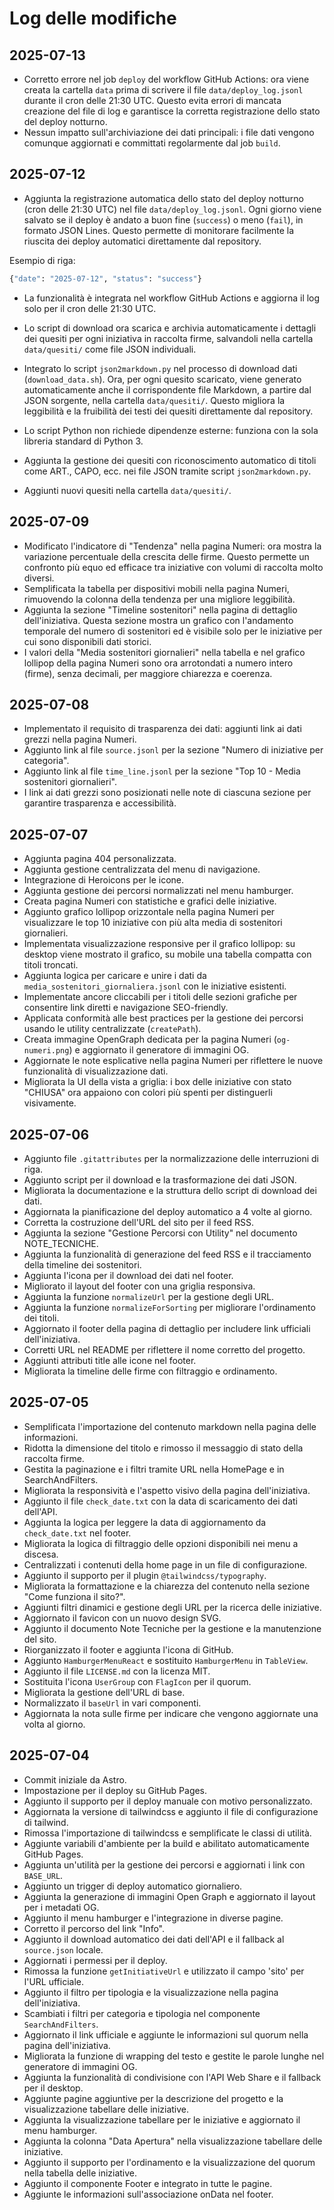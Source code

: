 # Log delle modifiche


## 2025-07-13

* Corretto errore nel job `deploy` del workflow GitHub Actions: ora viene creata la cartella `data` prima di scrivere il file `data/deploy_log.jsonl` durante il cron delle 21:30 UTC. Questo evita errori di mancata creazione del file di log e garantisce la corretta registrazione dello stato del deploy notturno.
* Nessun impatto sull'archiviazione dei dati principali: i file dati vengono comunque aggiornati e committati regolarmente dal job `build`.

## 2025-07-12

* Aggiunta la registrazione automatica dello stato del deploy notturno (cron delle 21:30 UTC) nel file `data/deploy_log.jsonl`. Ogni giorno viene salvato se il deploy è andato a buon fine (`success`) o meno (`fail`), in formato JSON Lines. Questo permette di monitorare facilmente la riuscita dei deploy automatici direttamente dal repository.

Esempio di riga:

```bash
{"date": "2025-07-12", "status": "success"}
```

* La funzionalità è integrata nel workflow GitHub Actions e aggiorna il log solo per il cron delle 21:30 UTC.

* Lo script di download ora scarica e archivia automaticamente i dettagli dei quesiti per ogni iniziativa in raccolta firme, salvandoli nella cartella `data/quesiti/` come file JSON individuali.

* Integrato lo script `json2markdown.py` nel processo di download dati (`download_data.sh`). Ora, per ogni quesito scaricato, viene generato automaticamente anche il corrispondente file Markdown, a partire dal JSON sorgente, nella cartella `data/quesiti/`. Questo migliora la leggibilità e la fruibilità dei testi dei quesiti direttamente dal repository.
* Lo script Python non richiede dipendenze esterne: funziona con la sola libreria standard di Python 3.
* Aggiunta la gestione dei quesiti con riconoscimento automatico di titoli come ART., CAPO, ecc. nei file JSON tramite script `json2markdown.py`.
* Aggiunti nuovi quesiti nella cartella `data/quesiti/`.

## 2025-07-09

* Modificato l'indicatore di "Tendenza" nella pagina Numeri: ora mostra la variazione percentuale della crescita delle firme. Questo permette un confronto più equo ed efficace tra iniziative con volumi di raccolta molto diversi.
* Semplificata la tabella per dispositivi mobili nella pagina Numeri, rimuovendo la colonna della tendenza per una migliore leggibilità.
* Aggiunta la sezione "Timeline sostenitori" nella pagina di dettaglio dell'iniziativa. Questa sezione mostra un grafico con l'andamento temporale del numero di sostenitori ed è visibile solo per le iniziative per cui sono disponibili dati storici.
* I valori della "Media sostenitori giornalieri" nella tabella e nel grafico lollipop della pagina Numeri sono ora arrotondati a numero intero (firme), senza decimali, per maggiore chiarezza e coerenza.

## 2025-07-08

* Implementato il requisito di trasparenza dei dati: aggiunti link ai dati grezzi nella pagina Numeri.
* Aggiunto link al file `source.jsonl` per la sezione "Numero di iniziative per categoria".
* Aggiunto link al file `time_line.jsonl` per la sezione "Top 10 - Media sostenitori giornalieri".
* I link ai dati grezzi sono posizionati nelle note di ciascuna sezione per garantire trasparenza e accessibilità.

## 2025-07-07

* Aggiunta pagina 404 personalizzata.
* Aggiunta gestione centralizzata del menu di navigazione.
* Integrazione di Heroicons per le icone.
* Aggiunta gestione dei percorsi normalizzati nel menu hamburger.
* Creata pagina Numeri con statistiche e grafici delle iniziative.
* Aggiunto grafico lollipop orizzontale nella pagina Numeri per visualizzare le top 10 iniziative con più alta media di sostenitori giornalieri.
* Implementata visualizzazione responsive per il grafico lollipop: su desktop viene mostrato il grafico, su mobile una tabella compatta con titoli troncati.
* Aggiunta logica per caricare e unire i dati da `media_sostenitori_giornaliera.jsonl` con le iniziative esistenti.
* Implementate ancore cliccabili per i titoli delle sezioni grafiche per consentire link diretti e navigazione SEO-friendly.
* Applicata conformità alle best practices per la gestione dei percorsi usando le utility centralizzate (`createPath`).
* Creata immagine OpenGraph dedicata per la pagina Numeri (`og-numeri.png`) e aggiornato il generatore di immagini OG.
* Aggiornate le note esplicative nella pagina Numeri per riflettere le nuove funzionalità di visualizzazione dati.
* Migliorata la UI della vista a griglia: i box delle iniziative con stato "CHIUSA" ora appaiono con colori più spenti per distinguerli visivamente.

## 2025-07-06

* Aggiunto file `.gitattributes` per la normalizzazione delle interruzioni di riga.
* Aggiunto script per il download e la trasformazione dei dati JSON.
* Migliorata la documentazione e la struttura dello script di download dei dati.
* Aggiornata la pianificazione del deploy automatico a 4 volte al giorno.
* Corretta la costruzione dell'URL del sito per il feed RSS.
* Aggiunta la sezione "Gestione Percorsi con Utility" nel documento NOTE_TECNICHE.
* Aggiunta la funzionalità di generazione del feed RSS e il tracciamento della timeline dei sostenitori.
* Aggiunta l'icona per il download dei dati nel footer.
* Migliorato il layout del footer con una griglia responsiva.
* Aggiunta la funzione `normalizeUrl` per la gestione degli URL.
* Aggiunta la funzione `normalizeForSorting` per migliorare l'ordinamento dei titoli.
* Aggiornato il footer della pagina di dettaglio per includere link ufficiali dell'iniziativa.
* Corretti URL nel README per riflettere il nome corretto del progetto.
* Aggiunti attributi title alle icone nel footer.
* Migliorata la timeline delle firme con filtraggio e ordinamento.

## 2025-07-05

* Semplificata l'importazione del contenuto markdown nella pagina delle informazioni.
* Ridotta la dimensione del titolo e rimosso il messaggio di stato della raccolta firme.
* Gestita la paginazione e i filtri tramite URL nella HomePage e in SearchAndFilters.
* Migliorata la responsività e l'aspetto visivo della pagina dell'iniziativa.
* Aggiunto il file `check_date.txt` con la data di scaricamento dei dati dell'API.
* Aggiunta la logica per leggere la data di aggiornamento da `check_date.txt` nel footer.
* Migliorata la logica di filtraggio delle opzioni disponibili nei menu a discesa.
* Centralizzati i contenuti della home page in un file di configurazione.
* Aggiunto il supporto per il plugin `@tailwindcss/typography`.
* Migliorata la formattazione e la chiarezza del contenuto nella sezione "Come funziona il sito?".
* Aggiunti filtri dinamici e gestione degli URL per la ricerca delle iniziative.
* Aggiornato il favicon con un nuovo design SVG.
* Aggiunto il documento Note Tecniche per la gestione e la manutenzione del sito.
* Riorganizzato il footer e aggiunta l'icona di GitHub.
* Aggiunto `HamburgerMenuReact` e sostituito `HamburgerMenu` in `TableView`.
* Aggiunto il file `LICENSE.md` con la licenza MIT.
* Sostituita l'icona `UserGroup` con `FlagIcon` per il quorum.
* Migliorata la gestione dell'URL di base.
* Normalizzato il `baseUrl` in vari componenti.
* Aggiornata la nota sulle firme per indicare che vengono aggiornate una volta al giorno.

## 2025-07-04

* Commit iniziale da Astro.
* Impostazione per il deploy su GitHub Pages.
* Aggiunto il supporto per il deploy manuale con motivo personalizzato.
* Aggiornata la versione di tailwindcss e aggiunto il file di configurazione di tailwind.
* Rimossa l'importazione di tailwindcss e semplificate le classi di utilità.
* Aggiunte variabili d'ambiente per la build e abilitato automaticamente GitHub Pages.
* Aggiunta un'utilità per la gestione dei percorsi e aggiornati i link con `BASE_URL`.
* Aggiunto un trigger di deploy automatico giornaliero.
* Aggiunta la generazione di immagini Open Graph e aggiornato il layout per i metadati OG.
* Aggiunto il menu hamburger e l'integrazione in diverse pagine.
* Corretto il percorso del link "Info".
* Aggiunto il download automatico dei dati dell'API e il fallback al `source.json` locale.
* Aggiornati i permessi per il deploy.
* Rimossa la funzione `getInitiativeUrl` e utilizzato il campo 'sito' per l'URL ufficiale.
* Aggiunto il filtro per tipologia e la visualizzazione nella pagina dell'iniziativa.
* Scambiati i filtri per categoria e tipologia nel componente `SearchAndFilters`.
* Aggiornato il link ufficiale e aggiunte le informazioni sul quorum nella pagina dell'iniziativa.
* Migliorata la funzione di wrapping del testo e gestite le parole lunghe nel generatore di immagini OG.
* Aggiunta la funzionalità di condivisione con l'API Web Share e il fallback per il desktop.
* Aggiunte pagine aggiuntive per la descrizione del progetto e la visualizzazione tabellare delle iniziative.
* Aggiunta la visualizzazione tabellare per le iniziative e aggiornato il menu hamburger.
* Aggiunta la colonna "Data Apertura" nella visualizzazione tabellare delle iniziative.
* Aggiunto il supporto per l'ordinamento e la visualizzazione del quorum nella tabella delle iniziative.
* Aggiunto il componente Footer e integrato in tutte le pagine.
* Aggiunte le informazioni sull'associazione onData nel footer.
